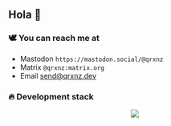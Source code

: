 ## Hola 👋

### 🕊️ You can reach me at

* Mastodon `https://mastodon.social/@qrxnz`
* Matrix `@qrxnz:matrix.org`
* Email send@qrxnz.dev

### 🔥 Development stack

<p align="center">
  <a href="https://skillicons.dev">
    <img src="https://skillicons.dev/icons?i=git,neovim,docker,go,bash,nix,py,js,bun,vue,nuxtjs,tailwind" />
  </a>
</p>
